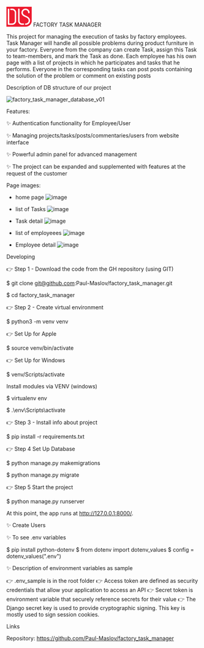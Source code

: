 ![image](static/images/logodls.png)
FACTORY TASK MANAGER

This project for managing the execution of tasks by factory employees.
Task Manager will handle all possible problems during product furniture in your factory.
Everyone from the company can create Task, assign this Task to team-members, and mark the Task as done.
Each employee has his own page with a list of projects in which he participates and tasks that he performs.
Everyone in the corresponding tasks can post posts containing the solution of the problem or comment on existing posts
   
Description of DB structure of our project

![factory_task_manager_database_v01](https://user-images.githubusercontent.com/112548104/230823770-b40458d6-8aef-4b48-a367-c78881df3c4e.png)

Features: 

✨ Authentication functionality for Employee/User

✨ Managing projects/tasks/posts/commentaries/users from website interface

✨ Powerful admin panel for advanced management

✨ The project can be expanded and supplemented with features at the request of the customer



Page images:

- home page
![image](https://user-images.githubusercontent.com/112548104/230824131-d0c1ce3d-260d-4fbc-815a-40c3de411f57.png)

- list of Tasks
![image](https://user-images.githubusercontent.com/112548104/230825666-8971e564-0823-41dd-a5c6-2fc48fb73d80.png)

- Task detail
![image](https://user-images.githubusercontent.com/112548104/230825761-5e8e2c1b-7317-4a54-a2e1-0e9907a39986.png)

- list of employeees
![image](https://user-images.githubusercontent.com/112548104/230826029-f6a8079b-c9b1-4206-a84b-5f62d2826e3d.png)

- Employee detail
![image](https://user-images.githubusercontent.com/112548104/230826124-09be38ee-2f70-4217-b5a9-c488e23516c2.png)


Developing

👉 Step 1 - Download the code from the GH repository (using GIT)

$ git clone git@github.com:Paul-Maslov/factory_task_manager.git

$ cd factory_task_manager

👉 Step 2 - Create virtual environment

$ python3 -m venv venv

👉 Set Up for Apple

$ source venv/bin/activate

👉 Set Up for Windows

$ venv/Scripts/activate

Install modules via VENV (windows)

$ virtualenv env

$ .\env\Scripts\activate

👉 Step 3 - Install info about project

$ pip install -r requirements.txt

👉 Step 4 Set Up Database

$ python manage.py makemigrations

$ python manage.py migrate

👉 Step 5 Start the project

$ python manage.py runserver

At this point, the app runs at http://127.0.0.1:8000/.

✨ Create Users

✨ To see .env variables

$ pip install python-dotenv
$ from dotenv import dotenv_values
$ config = dotenv_values(".env")

✨ Description of environment variables as sample 

👉 .env_sample is in the root folder
👉 Access token are defined as security credentials that allow your application to access an API 
👉 Secret token is environment variable that securely reference secrets for their value
👉 The Django secret key is used to provide cryptographic signing. This key is mostly used to sign session cookies.

Links

Repository: https://github.com/Paul-Maslov/factory_task_manager


